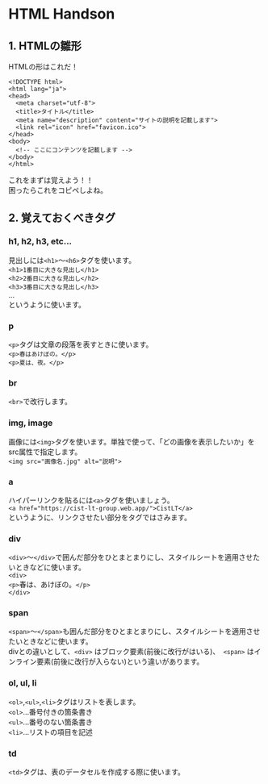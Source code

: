 # HTML Handson
## 1. HTMLの雛形
HTMLの形はこれだ！

```
<!DOCTYPE html>
<html lang="ja">
<head>
  <meta charset="utf-8">
  <title>タイトル</title>
  <meta name="description" content="サイトの説明を記載します">
  <link rel="icon" href="favicon.ico">
</head>
<body>
  <!-- ここにコンテンツを記載します -->
</body>
</html>
```

これをまずは覚えよう！！  
困ったらこれをコピペしよね。  

## 2. 覚えておくべきタグ  
  
### h1, h2, h3, etc...  
見出しには`<h1>`〜`<h6>`タグを使います。  
`<h1>1番目に大きな見出し</h1>`  
`<h2>2番目に大きな見出し</h2>`  
`<h3>3番目に大きな見出し</h3>`  
...   
というように使います。  
  
### p  
`<p>`タグは文章の段落を表すときに使います。  
`<p>春はあけぼの。</p>`  
`<p>夏は、夜。</p>`  
  
### br
`<br>`で改行します。  
  
### img, image
画像には`<img>`タグを使います。単独で使って、「どの画像を表示したいか」をsrc属性で指定します。  
`<img src="画像名.jpg" alt="説明">`  
  
### a
ハイパーリンクを貼るには`<a>`タグを使いましょう。  
`<a href="https://cist-lt-group.web.app/">CistLT</a>`  
というように、リンクさせたい部分をタグではさみます。  

### div  
`<div>`〜`</div>`で囲んだ部分をひとまとまりにし、スタイルシートを適用させたいときなどに使います。  
`<div>`  
 `<p>`春は、あけぼの。`</p>`  
`</div>`  
 
### span
`<span>`〜`</span>`も囲んだ部分をひとまとまりにし、スタイルシートを適用させたいときなどに使います。  
divとの違いとして、`<div>` はブロック要素(前後に改行がはいる)、` <span>`  はインライン要素(前後に改行が入らない)という違いがあります。  

### ol, ul, li
`<ol>`,`<ul>`,`<li>`タグはリストを表します。  
`<ol>`…番号付きの箇条書き  
`<ul>`…番号のない箇条書き  
`<li>`…リストの項目を記述  
    
### td
`<td>`タグは、表のデータセルを作成する際に使います。  
